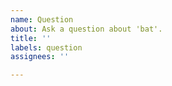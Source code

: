 ```yaml
---
name: Question
about: Ask a question about 'bat'.
title: ''
labels: question
assignees: ''

---
```


<!-- Using a normal ticket is still fine, but feel free to ask your
questions about bat on https://github.com/sharkdp/bat/discussions instead. -->
